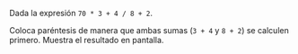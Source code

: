 
Dada la expresión `70 * 3 + 4 / 8 + 2`.

Coloca paréntesis de manera que ambas sumas (`3 + 4` y `8 + 2`) se calculen primero. Muestra el resultado en pantalla.
